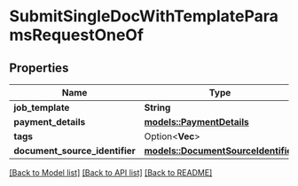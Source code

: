 # SubmitSingleDocWithTemplateParamsRequestOneOf

## Properties

Name | Type | Description | Notes
------------ | ------------- | ------------- | -------------
**job_template** | **String** |  | 
**payment_details** | [**models::PaymentDetails**](paymentDetails.md) |  | 
**tags** | Option<**Vec<String>**> |  | [optional]
**document_source_identifier** | [**models::DocumentSourceIdentifier**](documentSourceIdentifier.md) |  | 

[[Back to Model list]](../README.md#documentation-for-models) [[Back to API list]](../README.md#documentation-for-api-endpoints) [[Back to README]](../README.md)


